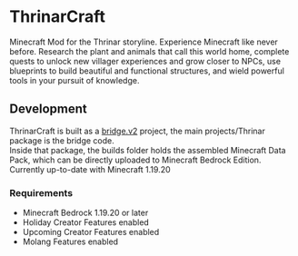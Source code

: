 # ThrinarCraft
Minecraft Mod for the Thrinar storyline.  Experience Minecraft like never before. Research the plant and animals that call this world home, complete quests to unlock new villager experiences and grow closer to NPCs, use blueprints to build beautiful and functional structures, and wield powerful tools in your pursuit of knowledge.

## Development
ThrinarCraft is built as a [bridge.v2](https://bridge-core.app/) project, the main projects/Thrinar package is the bridge code.  
Inside that package, the builds folder holds the assembled Minecraft Data Pack, which can be directly uploaded to Minecraft Bedrock Edition.
Currently up-to-date with Minecraft 1.19.20

### Requirements
 - Minecraft Bedrock 1.19.20 or later
 - Holiday Creator Features enabled
 - Upcoming Creator Features enabled
 - Molang Features enabled
